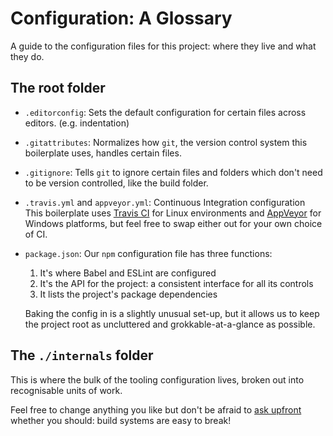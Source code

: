 # Configuration: A Glossary

A guide to the configuration files for this project: where they live and what
they do.

## The root folder

* `.editorconfig`: Sets the default configuration for certain files across editors. (e.g. indentation)

* `.gitattributes`: Normalizes how `git`, the version control system this boilerplate uses, handles certain files.

* `.gitignore`: Tells `git` to ignore certain files and folders which don't need to be version controlled, like the build folder.

* `.travis.yml` and `appveyor.yml`: Continuous Integration configuration<br/>
  This boilerplate uses [Travis CI](https://travis-ci.com) for Linux environments
  and [AppVeyor](https://www.appveyor.com/) for Windows platforms, but feel free
  to swap either out for your own choice of CI.

* `package.json`: Our `npm` configuration file has three functions:

  1. It's where Babel and ESLint are configured
  1. It's the API for the project: a consistent interface for all its controls
  1. It lists the project's package dependencies

  Baking the config in is a slightly unusual set-up, but it allows us to keep
  the project root as uncluttered and grokkable-at-a-glance as possible.

## The `./internals` folder

This is where the bulk of the tooling configuration lives, broken out into
recognisable units of work.

Feel free to change anything you like but don't be afraid to [ask upfront](https://gitter.im/mxstbr/react-boilerplate)
whether you should: build systems are easy to break!
